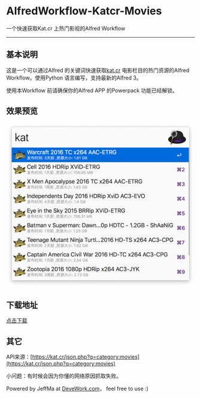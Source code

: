 # AlfredWorkflow-Katcr-Movies

 一个快速获取Kat.cr 上热门影视的Alfred Workflow
 
 ****
 
## 基本说明

这是一个可以通过Alfred 的关键词快速获取[kat.cr](https://kat.cr/movies/) 电影栏目的热门资源的Alfred Workflow。使用Python 语言编写，支持最新的Alfred 3。

使用本Workflow 前请确保你的Alfred APP 的Powerpack 功能已经解锁。

## 效果预览

![效果截图](screen.png) 

## 下载地址
 
[点击下载](https://github.com/Jeff2Ma/AlfredWorkflow-Katcr-Moives/blob/master/KAT-Movies.alfredworkflow?raw=true)

## 其它

API来源：[https://kat.cr/json.php?q=category:movies](https://kat.cr/json.php?q=category:movies)

小问题：有时候会因为你懂的网络原因抓取失败。

Powered by JeffMa at [DeveWork.com](http://devework.com/)， feel free to use :)

